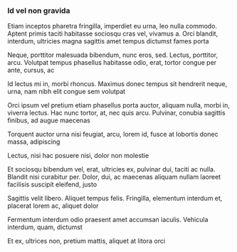 ### Id vel non gravida

Etiam inceptos pharetra fringilla, imperdiet eu urna, leo nulla commodo. Aptent primis taciti habitasse sociosqu cras vel, vivamus a. Orci blandit, interdum, ultricies magna sagittis amet tempus dictumst fames porta

Neque, porttitor malesuada bibendum, nunc eros, sed. Lectus, porttitor, arcu. Volutpat tempus phasellus habitasse odio, erat, tortor congue per ante, cursus, ac

Id lectus mi in, morbi rhoncus. Maximus donec tempus sit hendrerit neque, urna, nam nibh elit congue sem volutpat

Orci ipsum vel pretium etiam phasellus porta auctor, aliquam nulla, morbi in, viverra lectus. Hac nunc tortor, at, nec quis arcu. Pulvinar, conubia sagittis finibus, ad augue maecenas

Torquent auctor urna nisi feugiat, arcu, lorem id, fusce at lobortis donec massa, adipiscing

Lectus, nisi hac posuere nisi, dolor non molestie

Et sociosqu bibendum vel, erat, ultricies ex, pulvinar dui, taciti ac nulla. Blandit nisi curabitur per. Dolor, dui, ac maecenas aliquam nullam laoreet facilisis suscipit eleifend, justo

Sagittis velit libero. Aliquet tempus felis. Fringilla, elementum interdum et, placerat lorem ac, aliquet dolor

Fermentum interdum odio praesent amet accumsan iaculis. Vehicula interdum, quam, dictumst

Et ex, ultrices non, pretium mattis, aliquet at litora orci


